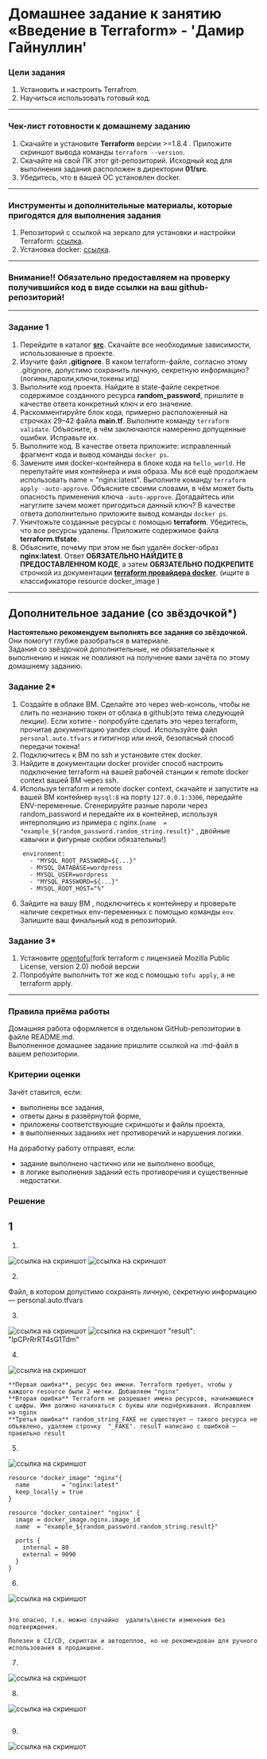 # Домашнее задание к занятию «Введение в Terraform» - 'Дамир Гайнуллин'

### Цели задания

1. Установить и настроить Terrafrom.
2. Научиться использовать готовый код.

------

### Чек-лист готовности к домашнему заданию

1. Скачайте и установите **Terraform** версии >=1.8.4 . Приложите скриншот вывода команды ```terraform --version```.
2. Скачайте на свой ПК этот git-репозиторий. Исходный код для выполнения задания расположен в директории **01/src**.
3. Убедитесь, что в вашей ОС установлен docker.

------

### Инструменты и дополнительные материалы, которые пригодятся для выполнения задания

1. Репозиторий с ссылкой на зеркало для установки и настройки Terraform: [ссылка](https://github.com/netology-code/devops-materials).
2. Установка docker: [ссылка](https://docs.docker.com/engine/install/ubuntu/). 
------
### Внимание!! Обязательно предоставляем на проверку получившийся код в виде ссылки на ваш github-репозиторий!
------

### Задание 1

1. Перейдите в каталог [**src**](https://github.com/netology-code/ter-homeworks/tree/main/01/src). Скачайте все необходимые зависимости, использованные в проекте. 
2. Изучите файл **.gitignore**. В каком terraform-файле, согласно этому .gitignore, допустимо сохранить личную, секретную информацию?(логины,пароли,ключи,токены итд)
3. Выполните код проекта. Найдите  в state-файле секретное содержимое созданного ресурса **random_password**, пришлите в качестве ответа конкретный ключ и его значение.
4. Раскомментируйте блок кода, примерно расположенный на строчках 29–42 файла **main.tf**.
Выполните команду ```terraform validate```. Объясните, в чём заключаются намеренно допущенные ошибки. Исправьте их.
5. Выполните код. В качестве ответа приложите: исправленный фрагмент кода и вывод команды ```docker ps```.
6. Замените имя docker-контейнера в блоке кода на ```hello_world```. Не перепутайте имя контейнера и имя образа. Мы всё ещё продолжаем использовать name = "nginx:latest". Выполните команду ```terraform apply -auto-approve```.
Объясните своими словами, в чём может быть опасность применения ключа  ```-auto-approve```. Догадайтесь или нагуглите зачем может пригодиться данный ключ? В качестве ответа дополнительно приложите вывод команды ```docker ps```.
8. Уничтожьте созданные ресурсы с помощью **terraform**. Убедитесь, что все ресурсы удалены. Приложите содержимое файла **terraform.tfstate**. 
9. Объясните, почему при этом не был удалён docker-образ **nginx:latest**. Ответ **ОБЯЗАТЕЛЬНО НАЙДИТЕ В ПРЕДОСТАВЛЕННОМ КОДЕ**, а затем **ОБЯЗАТЕЛЬНО ПОДКРЕПИТЕ** строчкой из документации [**terraform провайдера docker**](https://docs.comcloud.xyz/providers/kreuzwerker/docker/latest/docs).  (ищите в классификаторе resource docker_image )


------

## Дополнительное задание (со звёздочкой*)

**Настоятельно рекомендуем выполнять все задания со звёздочкой.** Они помогут глубже разобраться в материале.   
Задания со звёздочкой дополнительные, не обязательные к выполнению и никак не повлияют на получение вами зачёта по этому домашнему заданию. 

### Задание 2*

1. Создайте в облаке ВМ. Сделайте это через web-консоль, чтобы не слить по незнанию токен от облака в github(это тема следующей лекции). Если хотите - попробуйте сделать это через terraform, прочитав документацию yandex cloud. Используйте файл ```personal.auto.tfvars``` и гитигнор или иной, безопасный способ передачи токена!
2. Подключитесь к ВМ по ssh и установите стек docker.
3. Найдите в документации docker provider способ настроить подключение terraform на вашей рабочей станции к remote docker context вашей ВМ через ssh.
4. Используя terraform и  remote docker context, скачайте и запустите на вашей ВМ контейнер ```mysql:8``` на порту ```127.0.0.1:3306```, передайте ENV-переменные. Сгенерируйте разные пароли через random_password и передайте их в контейнер, используя интерполяцию из примера с nginx.(```name  = "example_${random_password.random_string.result}"```  , двойные кавычки и фигурные скобки обязательны!) 
```
    environment:
      - "MYSQL_ROOT_PASSWORD=${...}"
      - MYSQL_DATABASE=wordpress
      - MYSQL_USER=wordpress
      - "MYSQL_PASSWORD=${...}"
      - MYSQL_ROOT_HOST="%"
```

6. Зайдите на вашу ВМ , подключитесь к контейнеру и проверьте наличие секретных env-переменных с помощью команды ```env```. Запишите ваш финальный код в репозиторий.

### Задание 3*
1. Установите [opentofu](https://opentofu.org/)(fork terraform с лицензией Mozilla Public License, version 2.0) любой версии
2. Попробуйте выполнить тот же код с помощью ```tofu apply```, а не terraform apply.
------

### Правила приёма работы

Домашняя работа оформляется в отдельном GitHub-репозитории в файле README.md.   
Выполненное домашнее задание пришлите ссылкой на .md-файл в вашем репозитории.

### Критерии оценки

Зачёт ставится, если:

* выполнены все задания,
* ответы даны в развёрнутой форме,
* приложены соответствующие скриншоты и файлы проекта,
* в выполненных заданиях нет противоречий и нарушения логики.

На доработку работу отправят, если:

* задание выполнено частично или не выполнено вообще,
* в логике выполнения заданий есть противоречия и существенные недостатки. 


### Решение

## 1
1. 
![ссылка на скриншот](https://github.com/Reqroot-pro/devops-netology/blob/main/terraform/01/images/1.png)
![ссылка на скриншот](https://github.com/Reqroot-pro/devops-netology/blob/main/terraform/01/images/2.png)

2. 
Файл, в котором допустимо сохранять личную, секретную информацию  — personal.auto.tfvars

3. 
![ссылка на скриншот](https://github.com/Reqroot-pro/devops-netology/blob/main/terraform/01/images/4.png)
![ссылка на скриншот](https://github.com/Reqroot-pro/devops-netology/blob/main/terraform/01/images/5.png)
"result": "lpCPrRrRT4sG1Tdm"

4. 
![ссылка на скриншот](https://github.com/Reqroot-pro/devops-netology/blob/main/terraform/01/images/6.png)
```
**Первая ошибка**, ресурс без имени. Terraform требует, чтобы у каждого resource были 2 метки. Добавляем "nginx"
**Вторая ошибка** Terraform не разрешает имена ресурсов, начинающиеся с цифры. Имя должно начинаться с буквы или подчёркивания. Исправляем на nginx
**Третья ошибка** random_string_FAKE не существует — такого ресурса не объявлено, удаляем строчку  "_FAKE". resulT написано с ошибкой — правильно result
```
5. 
![ссылка на скриншот](https://github.com/Reqroot-pro/devops-netology/blob/main/terraform/01/images/7.png)
```
resource "docker_image" "nginx"{
  name         = "nginx:latest"
  keep_locally = true
}

resource "docker_container" "nginx" {
  image = docker_image.nginx.image_id
  name  = "example_${random_password.random_string.result}"

  ports {
    internal = 80
    external = 9090
  }
}
```
6. 
![ссылка на скриншот](https://github.com/Reqroot-pro/devops-netology/blob/main/terraform/01/images/8.png)
```-auto-approve автоматически подтверждает выполнение плана — Terraform не спросит, согласны ли вы на изменения.

Это опасно, т.к. можно случайно  удалить\внести изменения без подтверждения.

Полезен в CI/CD, скриптах и автодеплое, но не рекомендован для ручного использования в продакшене.
```

7. 
![ссылка на скриншот](https://github.com/Reqroot-pro/devops-netology/blob/main/terraform/01/images/9.png)


8. 
![ссылка на скриншот](https://github.com/Reqroot-pro/devops-netology/blob/main/terraform/01/images/10.png)
```Ключ keep_locally = true говорит Terraform оставить образ на месте после удаления контейнера.
```

9. 
![ссылка на скриншот](https://github.com/Reqroot-pro/devops-netology/blob/main/terraform/01/images/11.png)